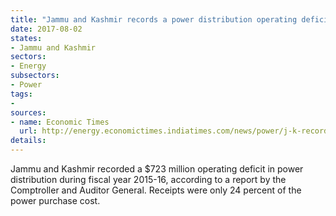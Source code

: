 ```yaml
---
title: "Jammu and Kashmir records a power distribution operating deficit of $723 million in FY 2016"
date: 2017-08-02
states:
- Jammu and Kashmir
sectors:
- Energy
subsectors:
- Power
tags:
- 
sources:
- name: Economic Times
  url: http://energy.economictimes.indiatimes.com/news/power/j-k-records-rs-4650-cr-deficit-in-power-tariff-collection-cag/59784448
details:
---
```


Jammu and Kashmir recorded a $723 million operating deficit in power distribution during fiscal year 2015-16, according to a report by the Comptroller and Auditor General. Receipts were only 24 percent of the power purchase cost. 
